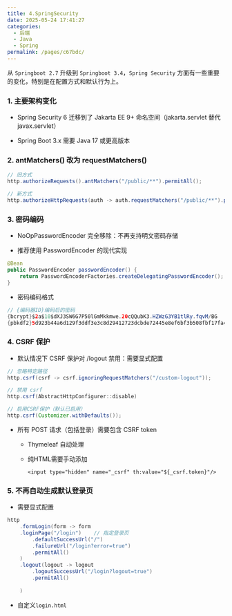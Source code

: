 ```yaml
---
title: 4.SpringSecurity
date: 2025-05-24 17:41:27
categories: 
  - 后端
  - Java
  - Spring
permalink: /pages/c67bdc/
---
```


从 `Springboot 2.7` 升级到 `Springboot 3.4`，`Spring Security` 方面有一些重要的变化，特别是在配置方式和默认行为上。


### 1. 主要架构变化

- Spring Security 6 迁移到了 Jakarta EE 9+ 命名空间（jakarta.servlet 替代 javax.servlet）

- Spring Boot 3.x 需要 Java 17 或更高版本

### 2. antMatchers() 改为 requestMatchers()
```java
// 旧方式
http.authorizeRequests().antMatchers("/public/**").permitAll();

// 新方式
http.authorizeHttpRequests(auth -> auth.requestMatchers("/public/**").permitAll());
```

### 3. 密码编码

- NoOpPasswordEncoder 完全移除：不再支持明文密码存储

- 推荐使用 PasswordEncoder 的现代实现
```java
@Bean
public PasswordEncoder passwordEncoder() {
    return PasswordEncoderFactories.createDelegatingPasswordEncoder();
}
```
- 密码编码格式
```java
// {编码器ID}编码后的密码
{bcrypt}$2a$10$dXJ3SW6G7P50lGmMkkmwe.20cQQubK3.HZWzG3YB1tlRy.fqvM/BG
{pbkdf2}5d923b44a6d129f3ddf3e3c8d29412723dcbde72445e8ef6bf3b508fbf17fa4ed4d6b
```

### 4. CSRF 保护
- 默认情况下 CSRF 保护对 /logout 禁用：需要显式配置
```java
// 忽略特定路径
http.csrf(csrf -> csrf.ignoringRequestMatchers("/custom-logout"));

// 禁用 csrf
http.csrf(AbstractHttpConfigurer::disable)

// 启用CSRF保护（默认已启用）
http.csrf(Customizer.withDefaults());
```
- 所有 POST 请求（包括登录）需要包含 CSRF token

    - Thymeleaf 自动处理
    - 纯HTML需要手动添加

      `<input type="hidden" name="_csrf" th:value="${_csrf.token}"/>`

### 5. 不再自动生成默认登录页

- 需要显式配置
```java
http
    .formLogin(form -> form
    .loginPage("/login")    // 指定登录页
        .defaultSuccessUrl("/")
        .failureUrl("/login?error=true")
        .permitAll()
    )
    .logout(logout -> logout
        .logoutSuccessUrl("/login?logout=true")
        .permitAll()
            
    )
```

- 自定义`login.html`